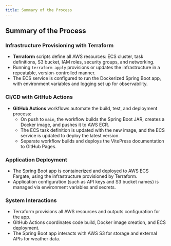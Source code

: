 ```yaml
---
title: Summary of the Process
---
```


## Summary of the Process

### Infrastructure Provisioning with Terraform

-   **Terraform** scripts define all AWS resources: ECS cluster, task definitions, S3 bucket, IAM roles, security groups, and networking.
-   Running `terraform apply` provisions or updates the infrastructure in a repeatable, version-controlled manner.
-   The ECS service is configured to run the Dockerized Spring Boot app, with environment variables and logging set up for observability.

### CI/CD with GitHub Actions

-   **GitHub Actions** workflows automate the build, test, and deployment process:
    -   On push to `main`, the workflow builds the Spring Boot JAR, creates a Docker image, and pushes it to AWS ECR.
    -   The ECS task definition is updated with the new image, and the ECS service is updated to deploy the latest version.
    -   Separate workflow builds and deploys the VitePress documentation to GitHub Pages.

### Application Deployment

-   The Spring Boot app is containerized and deployed to AWS ECS Fargate, using the infrastructure provisioned by Terraform.
-   Application configuration (such as API keys and S3 bucket names) is managed via environment variables and secrets.

### System Interactions

-   Terraform provisions all AWS resources and outputs configuration for the app.
-   GitHub Actions coordinates code build, Docker image creation, and ECS deployment.
-   The Spring Boot app interacts with AWS S3 for storage and external APIs for weather data.
